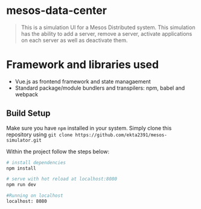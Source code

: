 # mesos-data-center

> This is a simulation UI for a Mesos Distributed system. This simulation has the ability to add a server, remove a server, activate applications on each server as well as deactivate them.

# Framework and libraries used
- Vue.js as frontend framework and state managaement
- Standard package/module bundlers and transpilers: npm, babel and webpack

## Build Setup

Make sure you have `npm` installed in your system.
Simply clone this repository using
`git clone https://github.com/ekta2391/mesos-simulator.git`

Within the project follow the steps below:

``` bash
# install dependencies
npm install

# serve with hot reload at localhost:8080
npm run dev

#Running on localhost
localhost: 8080
```

